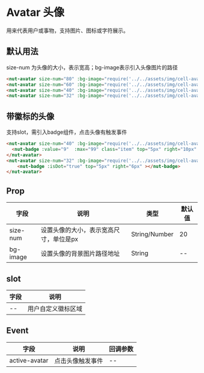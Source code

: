 # Avatar 头像

用来代表用户或事物，支持图片、图标或字符展示。

## 默认用法

size-num 为头像的大小，表示宽高；bg-image表示引入头像图片的路径

```html
<nut-avatar size-num="80" :bg-image="require('../../assets/img/cell-avatar.jpeg')"></nut-avatar>
<nut-avatar size-num="60" :bg-image="require('../../assets/img/cell-avatar.jpeg')"></nut-avatar>
<nut-avatar size-num="40" :bg-image="require('../../assets/img/cell-avatar.jpeg')"></nut-avatar>
<nut-avatar size-num="32" :bg-image="require('../../assets/img/cell-avatar.jpeg')"></nut-avatar>
```

## 带徽标的头像

支持slot，需引入badge组件，点击头像有触发事件

```html
<nut-avatar size-num="40" :bg-image="require('../../assets/img/cell-avatar.jpeg')" @active-avatar="activeAvatar">
  <nut-badge :value="9"  :max="99" class="item" top="5px" right="10px" ></nut-badge>
</nut-avatar>
<nut-avatar size-num="32" :bg-image="require('../../assets/img/cell-avatar.jpeg')" @active-avatar="activeAvatar">
    <nut-badge :isDot="true" top="5px" right="6px" ></nut-badge>
</nut-avatar>
```

## Prop

| 字段 | 说明 | 类型 | 默认值
|----- | ----- | ----- | ----- 
| size-num | 设置头像的大小，表示宽高尺寸，单位是px| String/Number | 20
| bg-image | 设置头像的背景图片路径地址 | String | --

## slot
| 字段 | 说明 |
|--|--|
|--|用户自定义徽标区域|


## Event

| 字段 | 说明 | 回调参数 
|----- | ----- | ----- 
| active-avatar | 点击头像触发事件 | -- 